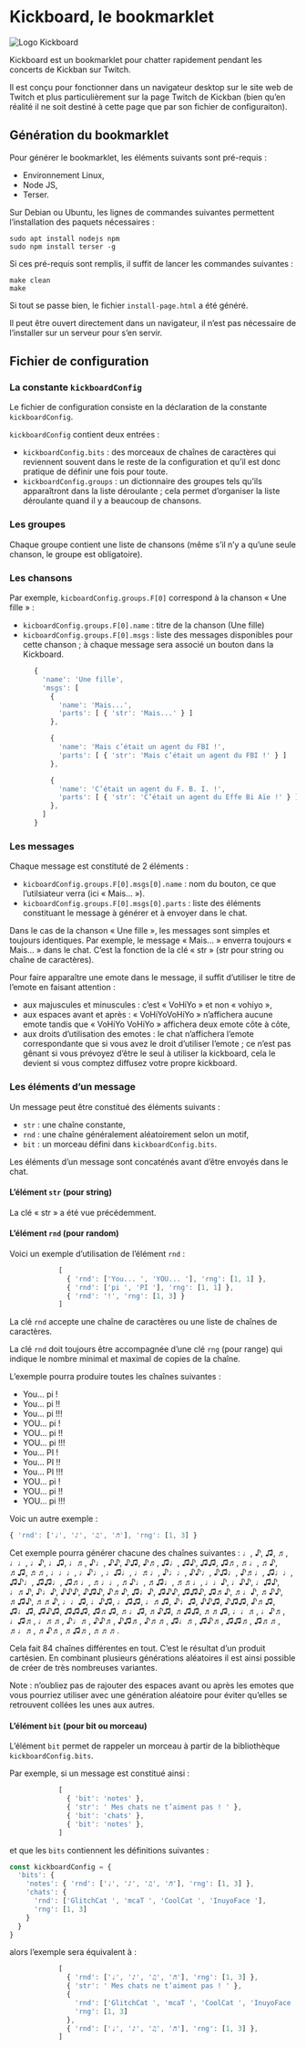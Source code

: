 # Kickboard, le bookmarklet

![Logo Kickboard](https://raw.githubusercontent.com/Zigazou/kickboard/main/kickboard-logo.png)

Kickboard est un bookmarklet pour chatter rapidement pendant les concerts de
Kickban sur Twitch.

Il est conçu pour fonctionner dans un navigateur desktop sur le site web de
Twitch et plus particulièrement sur la page Twitch de Kickban (bien qu’en
réalité il ne soit destiné à cette page que par son fichier de configuraiton).

## Génération du bookmarklet

Pour générer le bookmarklet, les éléments suivants sont pré-requis :

- Environnement Linux,
- Node JS,
- Terser.

Sur Debian ou Ubuntu, les lignes de commandes suivantes permettent
l’installation des paquets nécessaires :

```Shell
sudo apt install nodejs npm
sudo npm install terser -g
```

Si ces pré-requis sont remplis, il suffit de lancer les commandes suivantes :

```Shell
make clean
make
```

Si tout se passe bien, le fichier `install-page.html` a été généré.

Il peut être ouvert directement dans un navigateur, il n’est pas nécessaire de
l’installer sur un serveur pour s’en servir.

## Fichier de configuration

### La constante `kickboardConfig`

Le fichier de configuration consiste en la déclaration de la constante
`kickboardConfig`.

`kickboardConfig` contient deux entrées :

- `kickboardConfig.bits` : des morceaux de chaînes de caractères qui reviennent
  souvent dans le reste de la configuration et qu’il est donc pratique de
  définir une fois pour toute.
- `kickboardConfig.groups` : un dictionnaire des groupes tels qu’ils
  apparaîtront dans la liste déroulante ; cela permet d’organiser la liste
  déroulante quand il y a beaucoup de chansons.

### Les groupes

Chaque groupe contient une liste de chansons (même s’il n’y a qu’une seule
chanson, le groupe est obligatoire).

### Les chansons

Par exemple, `kicboardConfig.groups.F[0]` correspond à la chanson
« Une fille » :

- `kicboardConfig.groups.F[0].name` : titre de la chanson (Une fille)
- `kicboardConfig.groups.F[0].msgs` : liste des messages disponibles pour cette
  chanson ; à chaque message sera associé un bouton dans la Kickboard.

```JavaScript
      {
        'name': 'Une fille',
        'msgs': [
          {
            'name': 'Mais...',
            'parts': [ { 'str': 'Mais...' } ]
          },

          {
            'name': 'Mais c’était un agent du FBI !',
            'parts': [ { 'str': 'Mais c’était un agent du FBI !' } ]
          },

          {
            'name': 'C’était un agent du F. B. I. !',
            'parts': [ { 'str': 'C’était un agent du Effe Bi Aïe !' } ]
          },
        ]
      }
```

### Les messages

Chaque message est constituté de 2 éléments :

- `kicboardConfig.groups.F[0].msgs[0].name` : nom du bouton, ce que
  l’utilsiateur verra (ici « Mais... »).
- `kicboardConfig.groups.F[0].msgs[0].parts` : liste des éléments constituant
  le message à générer et à envoyer dans le chat.

Dans le cas de la chanson « Une fille », les messages sont simples et toujours
identiques. Par exemple, le message « Mais... » enverra toujours « Mais... »
dans le chat. C’est la fonction de la clé « str » (str pour string ou chaîne de
caractères).

Pour faire apparaître une emote dans le message, il suffit d’utiliser le titre
de l’emote en faisant attention :

- aux majuscules et minuscules : c’est « VoHiYo » et non « vohiyo »,
- aux espaces avant et après : « VoHiYoVoHiYo » n’affichera aucune emote tandis
  que « VoHiYo VoHiYo » affichera deux emote côte à côte,
- aux droits d’utilisation des emotes : le chat n’affichera l’emote
  correspondante que si vous avez le droit d’utiliser l’emote ; ce n’est pas
  gênant si vous prévoyez d’être le seul à utiliser la kickboard, cela le
  devient si vous comptez diffusez votre propre kickboard.

### Les éléments d’un message

Un message peut être constitué des éléments suivants :

- `str` : une chaîne constante,
- `rnd` : une chaîne généralement aléatoirement selon un motif,
- `bit` : un morceau défini dans `kickboardConfig.bits`.

Les éléments d’un message sont concaténés avant d’être envoyés dans le chat.

#### L’élément `str` (pour string)

La clé « str » a été vue précédemment.

#### L’élément `rnd` (pour random)

Voici un exemple d’utilisation de l’élément `rnd` :

```JavaScript
            [
              { 'rnd': ['You... ', 'YOU... '], 'rng': [1, 1] },
              { 'rnd': ['pi ', 'PI '], 'rng': [1, 1] },
              { 'rnd': '!', 'rng': [1, 3] }
            ]
```

La clé `rnd` accepte une chaîne de caractères ou une liste de chaînes de
caractères.

La clé `rnd` doit toujours être accompagnée d’une clé `rng` (pour range) qui
indique le nombre minimal et maximal de copies de la chaîne.

L’exemple pourra produire toutes les chaînes suivantes :

- You... pi !
- You... pi !!
- You... pi !!!
- YOU... pi !
- YOU... pi !!
- YOU... pi !!!
- You... PI !
- You... PI !!
- You... PI !!!
- YOU... pi !
- YOU... pi !!
- YOU... pi !!!

Voic un autre exemple :

```JavaScript
{ 'rnd': ['♩', '♪', '♫', '♬'], 'rng': [1, 3] }
```

Cet exemple pourra générer chacune des chaînes suivantes : ♩, ♪, ♫, ♬, ♩♩, ♩♪, 
♩♫, ♩♬, ♪♩, ♪♪, ♪♫, ♪♬, ♫♩, ♫♪, ♫♫, ♫♬, ♬♩, ♬♪, ♬♫, ♬♬, ♩♩♩, ♩♪♩, ♩♫♩, ♩♬♩, 
♪♩♩, ♪♪♩, ♪♫♩, ♪♬♩, ♫♩♩, ♫♪♩, ♫♫♩, ♫♬♩, ♬♩♩, ♬♪♩, ♬♫♩, ♬♬♩, ♩♩♪, ♩♪♪, ♩♫♪, ♩♬♪, 
♪♩♪, ♪♪♪, ♪♫♪, ♪♬♪, ♫♩♪, ♫♪♪, ♫♫♪, ♫♬♪, ♬♩♪, ♬♪♪, ♬♫♪, ♬♬♪, ♩♩♫, ♩♪♫, ♩♫♫, 
♩♬♫, ♪♩♫, ♪♪♫, ♪♫♫, ♪♬♫, ♫♩♫, ♫♪♫, ♫♫♫, ♫♬♫, ♬♩♫, ♬♪♫, ♬♫♫, ♬♬♫, ♩♩♬, 
♩♪♬, ♩♫♬, ♩♬♬, ♪♩♬, ♪♪♬, ♪♫♬, ♪♬♬, ♫♩♬, ♫♪♬, ♫♫♬, ♫♬♬, ♬♩♬, ♬♪♬, ♬♫♬, 
♬♬♬.

Cela fait 84 chaînes différentes en tout. C’est le résultat d’un produit
cartésien. En combinant plusieurs générations aléatoires il est ainsi possible
de créer de très nombreuses variantes.

Note : n’oubliez pas de rajouter des espaces avant ou après les emotes que vous
pourriez utiliser avec une génération aléatoire pour éviter qu’elles se
retrouvent collées les unes aux autres.

#### L’élément `bit` (pour bit ou morceau)

L’élément `bit` permet de rappeler un morceau à partir de la bibliothèque
`kickboardConfig.bits`.

Par exemple, si un message est constitué ainsi :

```JavaScript
            [
              { 'bit': 'notes' },
              { 'str': ' Mes chats ne t’aiment pas ! ' },
              { 'bit': 'chats' },
              { 'bit': 'notes' },
            ]
```

et que les `bits` contiennent les définitions suivantes :

```JavaScript
const kickboardConfig = {
  'bits': {
    'notes': { 'rnd': ['♩', '♪', '♫', '♬'], 'rng': [1, 3] },
    'chats': {
      'rnd': ['GlitchCat ', 'mcaT ', 'CoolCat ', 'InuyoFace '],
      'rng': [1, 3]
    }
  }
}
```

alors l’exemple sera équivalent à :

```JavaScript
            [
              { 'rnd': ['♩', '♪', '♫', '♬'], 'rng': [1, 3] },
              { 'str': ' Mes chats ne t’aiment pas ! ' },
              {
                'rnd': ['GlitchCat ', 'mcaT ', 'CoolCat ', 'InuyoFace '],
                'rng': [1, 3]
              },
              { 'rnd': ['♩', '♪', '♫', '♬'], 'rng': [1, 3] },
            ]
```